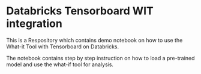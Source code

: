 # Databricks Tensorboard WIT integration

This is a Respository which contains demo notebook on how to use the What-it Tool with Tensorboard on Databricks.

The notebook contains step by step instruction on how to load a pre-trained model and use the what-if tool for analysis.

